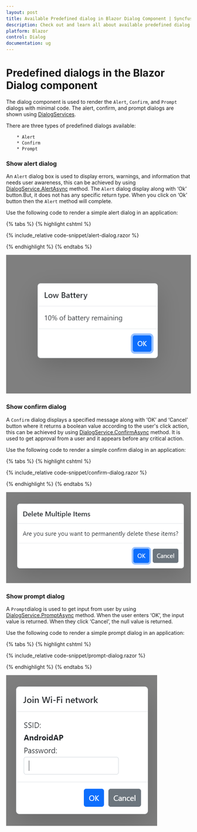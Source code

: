 ```yaml
---
layout: post
title: Available Predefined dialog in Blazor Dialog Component | Syncfusion
description: Check out and learn all about available predefined dialog in Syncfusion Blazor Dialog component and much more here.
platform: Blazor
control: Dialog
documentation: ug
---
```


# Predefined dialogs in the Blazor Dialog component

The dialog component is used to render the `Alert`, `Confirm`, and `Prompt` dialogs with minimal code. The alert, confirm, and prompt dialogs are shown using [DialogServices](https://help.syncfusion.com/cr/blazor/Syncfusion.Blazor.Popups.SfDialogService.html).

There are three types of predefined dialogs available:

        * Alert
        * Confirm
        * Prompt

### Show alert dialog

An `Alert` dialog box is used to display errors, warnings, and information that needs user awareness, this can be achieved by using [DialogService.AlertAsync](https://help.syncfusion.com/cr/blazor/Syncfusion.Blazor.Popups.SfDialogService.html#Syncfusion_Blazor_Popups_SfDialogService_AlertAsync_System_String_System_String_Syncfusion_Blazor_Popups_DialogOptions_) method. The `Alert` dialog display along with ‘Ok’ button.But, it does not has any specific return type. When you click on ‘Ok’ button then the `Alert` method will complete.

Use the following code to render a simple alert dialog in an application:

{% tabs %}
{% highlight cshtml %}

{% include_relative code-snippet/alert-dialog.razor %}

{% endhighlight %}
{% endtabs %}

![Alert Dialog](./images/blazor-alert-dialog.png)

### Show confirm dialog

A `Confirm` dialog displays a specified message along with ‘OK’ and ‘Cancel’ button where it returns a boolean value according to the user's click action, this can be achieved by using [DialogService.ConfirmAsync](https://help.syncfusion.com/cr/blazor/Syncfusion.Blazor.Popups.SfDialogService.html#Syncfusion_Blazor_Popups_SfDialogService_ConfirmAsync_System_String_System_String_Syncfusion_Blazor_Popups_DialogOptions_) method. It is used to get approval from a user and it appears before any critical action.

Use the following code to render a simple confirm dialog in an application:

{% tabs %}
{% highlight cshtml %}

{% include_relative code-snippet/confirm-dialog.razor %}

{% endhighlight %}
{% endtabs %}

![Confirm Dialog](./images/blazor-confirm-dialog.png)

### Show prompt dialog

A `Prompt`dialog is used to get input from user by using [DialogService.PromptAsync](https://help.syncfusion.com/cr/blazor/Syncfusion.Blazor.Popups.SfDialogService.html#Syncfusion_Blazor_Popups_SfDialogService_PromptAsync_System_String_System_String_Syncfusion_Blazor_Popups_DialogOptions_) method. When the user enters ‘OK’, the input value is returned. When they click ‘Cancel’, the null value is returned.

Use the following code to render a simple prompt dialog in an application:

{% tabs %}
{% highlight cshtml %}

{% include_relative code-snippet/prompt-dialog.razor %}

{% endhighlight %}
{% endtabs %}

![Prompt Dialog](./images/blazor-prompt-dialog.png)